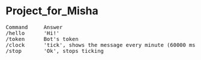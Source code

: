 # Project_for_Misha

<pre>
Command		Answer
/hello		'Hi!'
/token		Bot's token
/clock		'tick', shows the message every minute (60000 msec)
/stop		'Ok', stops ticking
</pre>
